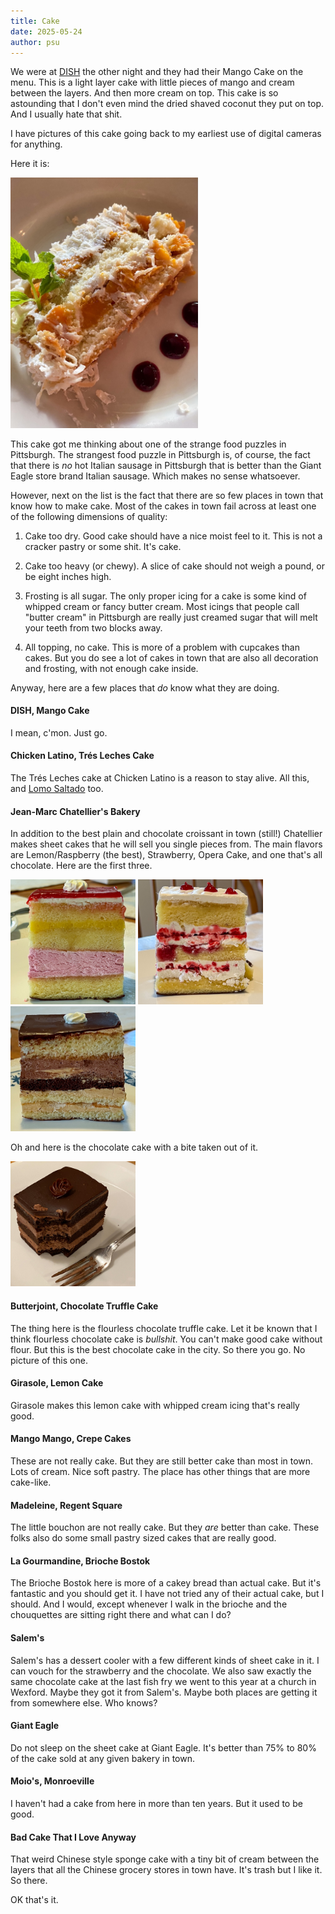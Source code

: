 ```yaml
---
title: Cake
date: 2025-05-24
author: psu
---
```


We were at <a href="./dish.html">DISH</a> the other night and they had their Mango Cake on
the menu. This is a light layer cake with little pieces of mango and cream between the
layers. And then more cream on top. This cake is so astounding that I don't even mind the
dried shaved coconut they put on top. And I usually hate that shit.

I have pictures of this cake going back to my earliest use of digital cameras for
anything.

Here it is:

> <a href="../images/IMG_7674.jpg">
<img src="../images/IMG_7674-small.jpg" width=300></a>

This cake got me thinking about one of the strange food puzzles in Pittsburgh. The
strangest food puzzle in Pittsburgh is, of course, the fact that there is _no_ hot Italian
sausage in Pittsburgh that is better than the Giant Eagle store brand Italian sausage.
Which makes no sense whatsoever.

However, next on the list is the fact that there are so few places in town that know how
to make cake. Most of the cakes in town fail across at least one of the following
dimensions of quality:

1. Cake too dry. Good cake should have a nice moist feel to it. This is not a cracker
   pastry or some shit. It's cake.

1. Cake too heavy (or chewy). A slice of cake should not weigh a pound, or be eight inches high.

1. Frosting is all sugar. The only proper icing for a cake is some kind of whipped cream
   or fancy butter cream. Most icings that people call "butter cream" in Pittsburgh are
   really just creamed sugar that will melt your teeth from two blocks away.

1. All topping, no cake. This is more of a problem with cupcakes than cakes. But you do
   see a lot of cakes in town that are also all decoration and frosting, with not enough
   cake inside.

Anyway, here are a few places that _do_ know what they are doing.

#### DISH, Mango Cake

I mean, c'mon. Just go.

#### Chicken Latino, Trés Leches Cake

The Trés Leches cake at Chicken Latino is a reason to stay alive. All this, and <a
href="https://www.flickr.com/photos/79904144@N00/50071740991/in/photostream">Lomo Saltado</a>
too.

#### Jean-Marc Chatellier's Bakery

In addition to the best plain and chocolate croissant in town (still!) Chatellier makes
sheet cakes that he will sell you single pieces from. The main flavors are Lemon/Raspberry
(the best), Strawberry, Opera Cake, and one that's all chocolate. Here are the first
three.

> <a href="../images/IMG_1821.jpg">
<img src="../images/IMG_1821-small.jpg" width=200></a>
<a href="../images/IMG_1825.jpg">
<img src="../images/IMG_1825-small.jpg" width=200></a>
<a href="../images/IMG_1827.jpg">
<img src="../images/IMG_1827-small.jpg" width=200></a>

Oh and here is the chocolate cake with a bite taken out of it.

> <a href="../images/IMG_0631.jpg">
<img src="../images/IMG_0631-small.jpg" width=200></a>

#### Butterjoint, Chocolate Truffle Cake

The thing here is the flourless chocolate truffle cake. Let it be known that I think
flourless chocolate cake is _bullshit_. You can't make good cake without flour. But this
is the best chocolate cake in the city. So there you go. No picture of this one.

#### Girasole, Lemon Cake

Girasole makes this lemon cake with whipped cream icing that's really good.

#### Mango Mango, Crepe Cakes

These are not really cake. But they are still better cake than most in town. Lots of
cream. Nice soft pastry. The place has other things that are more cake-like.

#### Madeleine, Regent Square

The little bouchon are not really cake. But they _are_ better than cake. These folks also
do some small pastry sized cakes that are really good.

#### La Gourmandine, Brioche Bostok

The Brioche Bostok here is more of a cakey bread than actual cake. But it's fantastic and
you should get it. I have not tried any of their actual cake, but I should. And I would,
except whenever I walk in the brioche and the chouquettes are sitting right there and what
can I do?

#### Salem's

Salem's has a dessert cooler with a few different kinds of sheet cake in it. I can vouch
for the strawberry and the chocolate. We also saw exactly the same chocolate cake at the
last fish fry we went to this year at a church in Wexford. Maybe they got it from Salem's.
Maybe both places are getting it from somewhere else. Who knows?

#### Giant Eagle

Do not sleep on the sheet cake at Giant Eagle. It's better than 75% to 80% of the cake
sold at any given bakery in town.

#### Moio's, Monroeville

I haven't had a cake from here in more than ten years. But it used to be good.

#### Bad Cake That I Love Anyway

That weird Chinese style sponge cake with a tiny bit of cream between the layers that all
the Chinese grocery stores in town have. It's trash but I like it. So there.

OK that's it. 
